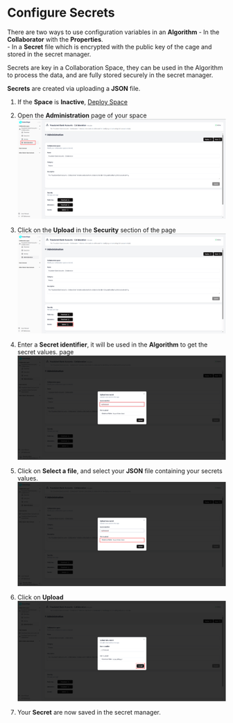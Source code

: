 # Configure Secrets

There are two ways to use configuration variables in an **Algorithm**
    - In the **Collaborator** with the **Properties**.  
    - In a **Secret** file which is encrypted with the public key of the cage and stored in the secret manager.  

Secrets are key in a Collaboration Space, they can be used in the Algorithm to process the data, and are fully stored securely in the secret manager.  

**Secrets** are created via uploading a **JSON** file.  

1. If the **Space** is **Inactive**, [Deploy Space](/docs/user-manual/collaboration-space-owner/cage-management/deploy-cage) 

2. Open the **Administration** page of your space  
![screenshot of administration](img/40_administration_menu.png)

3. Click on the **Upload** in the **Security** section of the page  
![screenshot of administration](img/40_administration.png)

4. Enter a **Secret identifier**, it will be used in the **Algorithm** to get the secret values. page  
![screenshot of administration](img/upload_secret_enter_id.png)

5. Click on **Select a file**, and select your **JSON** file containing your secrets values. 
![screenshot of administration](img/upload_secret_select_file.png)

6. Click on **Upload**
![screenshot of administration](img/file_selected_add_secret.png)

7. Your **Secret** are now saved in the secret manager.   

